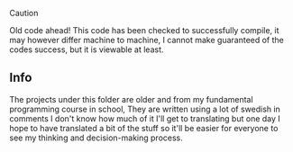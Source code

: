 > [!CAUTION]  
> Old code ahead! This code has been checked to successfully compile,
> it may however differ machine to machine, 
> I cannot make guaranteed of the codes success, but it is viewable at least.

## Info
The projects under this folder are older and from my fundamental programming course in school, They are written using a lot of swedish in comments
I don't know how much of it I'll get to translating but one day I hope to have translated a bit of the stuff so it'll
be easier for everyone to see my thinking and decision-making process.